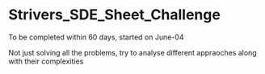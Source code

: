 # Strivers_SDE_Sheet_Challenge
To be completed within 60 days, started on June-04

Not just solving all the problems, try to analyse different appraoches along with their complexities
